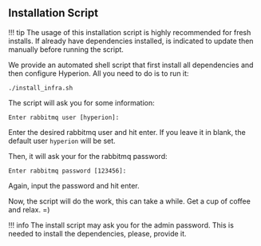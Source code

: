 ## Installation Script
!!! tip
    The usage of this installation script is highly recommended for fresh installs. If already have
    dependencies installed, is indicated to update then manually before running the script.

We provide an automated shell script that first install all dependencies and then configure Hyperion.
All you need to do is to run it:
````
./install_infra.sh
````

The script will ask you for some information:
````
Enter rabbitmq user [hyperion]:
````

Enter the desired rabbitmq user and hit enter. If you leave it in blank, the default user
`hyperion` will be set.

Then, it will ask your for the rabbitmq password:
```
Enter rabbitmq password [123456]:
```
Again, input the password and hit enter.

Now, the script will do the work, this can take a while. Get a cup of coffee and relax. =)

!!! info
    The install script may ask you for the admin password. This is needed to install the dependencies, please, provide it.
   
 